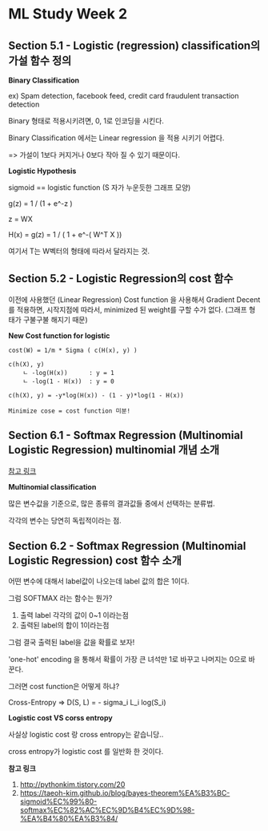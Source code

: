 # ML Study Week 2

## Section 5.1 - Logistic (regression) classification의 가설 함수 정의

**Binary Classification**

ex) Spam detection, facebook feed, credit card fraudulent transaction detection

Binary 형태로 적용시키려면, 0, 1로 인코딩을 시킨다.


Binary Classification 에서는 Linear regression 을 적용 시키기 어렵다.

=> 가설이 1보다 커지거나 0보다 작아 질 수 있기 때문이다.

**Logistic Hypothesis**

sigmoid == logistic function (S 자가 누운듯한 그래프 모양)

g(z) = 1 / (1 + e^-z )

z = WX

H(x) = g(z) = 1 / ( 1 + e^-( W^T X ))

여기서 T는 W벡터의 형태에 따라서 달라지는 것.

## Section 5.2 - Logistic Regression의 cost 함수

이전에 사용했던 (Linear Regression) Cost function 을 사용해서 Gradient Decent 를 적용하면, 시작지점에 따라서, minimized 된 weight를 구할 수가 없다. (그래프 형태가 구불구불 해지기 때문)

**New Cost function for logistic**

```
cost(W) = 1/m * Sigma ( c(H(x), y) )

c(h(X), y)
    ㄴ -log(H(x))      : y = 1
    ㄴ -log(1 - H(x))  : y = 0

c(h(X), y) = -y*log(H(x)) - (1 - y)*log(1 - H(x))

Minimize cose = cost function 미분!
```

## Section 6.1 - Softmax Regression (Multinomial Logistic Regression) multinomial 개념 소개

[참고 링크][multinomial_classification]

**Multinomial classification**

많은 변수값을 기준으로, 많은 종류의 결과값들 중에서 선택하는 분류법.

각각의 변수는 당연히 독립적이라는 점.

## Section 6.2 - Softmax Regression (Multinomial Logistic Regression) cost 함수 소개

어떤 변수에 대해서 label값이 나오는데 label 값의 합은 1이다.

그럼 SOFTMAX 라는 함수는 뭔가?

1. 출력 label 각각의 값이 0~1 이라는점
2. 출력된 label의 합이 1이라는점

그럼 결국 출력된 label을 값을 확률로 보자!

'one-hot' encoding 을 통해서 확률이 가장 큰 녀석만 1로 바꾸고 나머지는 0으로 바꾼다.

그러면 cost function은 어떻게 하냐?

Cross-Entropy => D(S, L) = - sigma_i L_i log(S_i)

**Logistic cost VS corss entropy**

사실상 logistic cost 랑 cross entropy는 같습니당..

cross entropy가 logistic cost 를 일반화 한 것이다.



**참고 링크**

1. http://pythonkim.tistory.com/20
2. https://taeoh-kim.github.io/blog/bayes-theorem%EA%B3%BC-sigmoid%EC%99%80-softmax%EC%82%AC%EC%9D%B4%EC%9D%98-%EA%B4%80%EA%B3%84/


[multinomial_classification]: https://frontalnh.github.io/2018/01/18/%EB%A8%B8%EC%8B%A0%EB%9F%AC%EB%8B%9D%EA%B0%95%EC%9D%98%204%EA%B0%95%20-%20multinomial-classification/